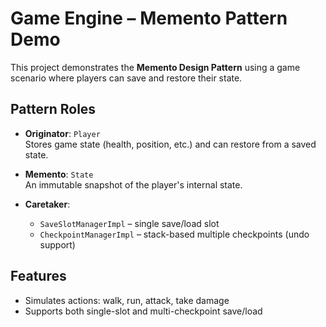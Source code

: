 # Game Engine – Memento Pattern Demo

This project demonstrates the **Memento Design Pattern** using a game scenario where players can save and restore their state.

## Pattern Roles

- **Originator**: `Player`  
  Stores game state (health, position, etc.) and can restore from a saved state.

- **Memento**: `State`  
  An immutable snapshot of the player's internal state.

- **Caretaker**:
    - `SaveSlotManagerImpl` – single save/load slot
    - `CheckpointManagerImpl` – stack-based multiple checkpoints (undo support)

## Features

- Simulates actions: walk, run, attack, take damage
- Supports both single-slot and multi-checkpoint save/load
